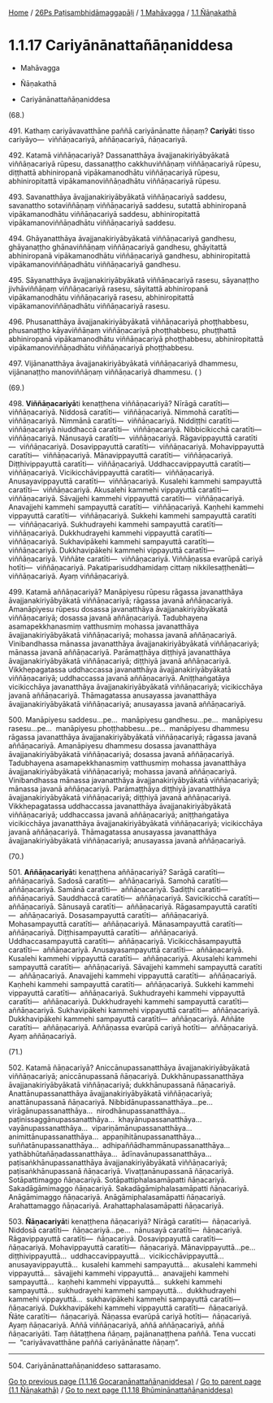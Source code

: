 
[Home](/) / [26Ps Paṭisambhidāmaggapāḷi](../../../26Ps.md) / [1 Mahāvagga](../../1.md) / [1.1 Ñāṇakathā](../1.1.md)

# 1.1.17 Cariyānānattañāṇaniddesa

* Mahāvagga

* Ñāṇakathā

* Cariyānānattañāṇaniddesa

(68.)

491\. Kathaṃ cariyāvavatthāne paññā cariyānānatte ñāṇaṃ? **Cariyā**ti tisso cariyāyo—  viññāṇacariyā, aññāṇacariyā, ñāṇacariyā.

492\. Katamā viññāṇacariyā? Dassanatthāya āvajjanakiriyābyākatā viññāṇacariyā rūpesu, dassanaṭṭho cakkhuviññāṇaṃ viññāṇacariyā rūpesu, diṭṭhattā abhiniropanā vipākamanodhātu viññāṇacariyā rūpesu, abhiniropitattā vipākamanoviññāṇadhātu viññāṇacariyā rūpesu.

493\. Savanatthāya āvajjanakiriyābyākatā viññāṇacariyā saddesu, savanattho sotaviññāṇaṃ viññāṇacariyā saddesu, sutattā abhiniropanā vipākamanodhātu viññāṇacariyā saddesu, abhiniropitattā vipākamanoviññāṇadhātu viññāṇacariyā saddesu.

494\. Ghāyanatthāya āvajjanakiriyābyākatā viññāṇacariyā gandhesu, ghāyanaṭṭho ghānaviññāṇaṃ viññāṇacariyā gandhesu, ghāyitattā abhiniropanā vipākamanodhātu viññāṇacariyā gandhesu, abhiniropitattā vipākamanoviññāṇadhātu viññāṇacariyā gandhesu.

495\. Sāyanatthāya āvajjanakiriyābyākatā viññāṇacariyā rasesu, sāyanaṭṭho jivhāviññāṇaṃ viññāṇacariyā rasesu, sāyitattā abhiniropanā vipākamanodhātu viññāṇacariyā rasesu, abhiniropitattā vipākamanoviññāṇadhātu viññāṇacariyā rasesu.

496\. Phusanatthāya āvajjanakiriyābyākatā viññāṇacariyā phoṭṭhabbesu, phusanaṭṭho kāyaviññāṇaṃ viññāṇacariyā phoṭṭhabbesu, phuṭṭhattā abhiniropanā vipākamanodhātu viññāṇacariyā phoṭṭhabbesu, abhiniropitattā vipākamanoviññāṇadhātu viññāṇacariyā phoṭṭhabbesu.

497\. Vijānanatthāya āvajjanakiriyābyākatā viññāṇacariyā dhammesu, vijānanaṭṭho manoviññāṇaṃ viññāṇacariyā dhammesu. ( )

(69.)

498\. **Viññāṇacariyā**ti kenaṭṭhena viññāṇacariyā? Nīrāgā caratīti—  viññāṇacariyā. Niddosā caratīti—  viññāṇacariyā. Nimmohā caratīti—  viññāṇacariyā. Nimmānā caratīti—  viññāṇacariyā. Niddiṭṭhi caratīti—  viññāṇacariyā niuddhaccā caratīti—  viññāṇacariyā. Nibbicikicchā caratīti—  viññāṇacariyā. Nānusayā caratīti—  viññāṇacariyā. Rāgavippayuttā caratīti—  viññāṇacariyā. Dosavippayuttā caratīti—  viññāṇacariyā. Mohavippayuttā caratīti—  viññāṇacariyā. Mānavippayuttā caratīti—  viññāṇacariyā. Diṭṭhivippayuttā caratīti—  viññāṇacariyā. Uddhaccavippayuttā caratīti—  viññāṇacariyā. Vicikicchāvippayuttā caratīti—  viññāṇacariyā. Anusayavippayuttā caratīti—  viññāṇacariyā. Kusalehi kammehi sampayuttā caratīti—  viññāṇacariyā. Akusalehi kammehi vippayuttā caratīti—  viññāṇacariyā. Sāvajjehi kammehi vippayuttā caratīti—  viññāṇacariyā. Anavajjehi kammehi sampayuttā caratīti—  viññāṇacariyā. Kaṇhehi kammehi vippayuttā caratīti—  viññāṇacariyā. Sukkehi kammehi sampayuttā caratīti—  viññāṇacariyā. Sukhudrayehi kammehi sampayuttā caratīti—  viññāṇacariyā. Dukkhudrayehi kammehi vippayuttā caratīti—  viññāṇacariyā. Sukhavipākehi kammehi sampayuttā caratīti—  viññāṇacariyā. Dukkhavipākehi kammehi vippayuttā caratīti—  viññāṇacariyā. Viññāte caratīti—  viññāṇacariyā. Viññāṇassa evarūpā cariyā hotīti—  viññāṇacariyā. Pakatiparisuddhamidaṃ cittaṃ nikkilesaṭṭhenāti—  viññāṇacariyā. Ayaṃ viññāṇacariyā.

499\. Katamā aññāṇacariyā? Manāpiyesu rūpesu rāgassa javanatthāya āvajjanakiriyābyākatā viññāṇacariyā; rāgassa javanā aññāṇacariyā. Amanāpiyesu rūpesu dosassa javanatthāya āvajjanakiriyābyākatā viññāṇacariyā; dosassa javanā aññāṇacariyā. Tadubhayena asamapekkhanasmiṃ vatthusmiṃ mohassa javanatthāya āvajjanakiriyābyākatā viññāṇacariyā; mohassa javanā aññāṇacariyā. Vinibandhassa mānassa javanatthāya āvajjanakiriyābyākatā viññāṇacariyā; mānassa javanā aññāṇacariyā. Parāmaṭṭhāya diṭṭhiyā javanatthāya āvajjanakiriyābyākatā viññāṇacariyā; diṭṭhiyā javanā aññāṇacariyā. Vikkhepagatassa uddhaccassa javanatthāya āvajjanakiriyābyākatā viññāṇacariyā; uddhaccassa javanā aññāṇacariyā. Aniṭṭhaṅgatāya vicikicchāya javanatthāya āvajjanakiriyābyākatā viññāṇacariyā; vicikicchāya javanā aññāṇacariyā. Thāmagatassa anusayassa javanatthāya āvajjanakiriyābyākatā viññāṇacariyā; anusayassa javanā aññāṇacariyā.

500\. Manāpiyesu saddesu…pe…  manāpiyesu gandhesu…pe…  manāpiyesu rasesu…pe…  manāpiyesu phoṭṭhabbesu…pe…  manāpiyesu dhammesu rāgassa javanatthāya āvajjanakiriyābyākatā viññāṇacariyā; rāgassa javanā aññāṇacariyā. Amanāpiyesu dhammesu dosassa javanatthāya āvajjanakiriyābyākatā viññāṇacariyā; dosassa javanā aññāṇacariyā. Tadubhayena asamapekkhanasmiṃ vatthusmiṃ mohassa javanatthāya āvajjanakiriyābyākatā viññāṇacariyā; mohassa javanā aññāṇacariyā. Vinibandhassa mānassa javanatthāya āvajjanakiriyābyākatā viññāṇacariyā; mānassa javanā aññāṇacariyā. Parāmaṭṭhāya diṭṭhiyā javanatthāya āvajjanakiriyābyākatā viññāṇacariyā; diṭṭhiyā javanā aññāṇacariyā. Vikkhepagatassa uddhaccassa javanatthāya āvajjanakiriyābyākatā viññāṇacariyā; uddhaccassa javanā aññāṇacariyā; aniṭṭhaṅgatāya vicikicchāya javanatthāya āvajjanakiriyābyākatā viññāṇacariyā; vicikicchāya javanā aññāṇacariyā. Thāmagatassa anusayassa javanatthāya āvajjanakiriyābyākatā viññāṇacariyā; anusayassa javanā aññāṇacariyā.

(70.)

501\. **Aññāṇacariyā**ti kenaṭṭhena aññāṇacariyā? Sarāgā caratīti—  aññāṇacariyā. Sadosā caratīti—  aññāṇacariyā. Samohā caratīti—  aññāṇacariyā. Samānā caratīti—  aññāṇacariyā. Sadiṭṭhi caratīti—  aññāṇacariyā. Sauddhaccā caratīti—  aññāṇacariyā. Savicikicchā caratīti—  aññāṇacariyā. Sānusayā caratīti—  aññāṇacariyā. Rāgasampayuttā caratīti—  aññāṇacariyā. Dosasampayuttā caratīti—  aññāṇacariyā. Mohasampayuttā caratīti—  aññāṇacariyā. Mānasampayuttā caratīti—  aññāṇacariyā. Diṭṭhisampayuttā caratīti—  aññāṇacariyā. Uddhaccasampayuttā caratīti—  aññāṇacariyā. Vicikicchāsampayuttā caratīti—  aññāṇacariyā. Anusayasampayuttā caratīti—  aññāṇacariyā. Kusalehi kammehi vippayuttā caratīti—  aññāṇacariyā. Akusalehi kammehi sampayuttā caratīti—  aññāṇacariyā. Sāvajjehi kammehi sampayuttā caratīti—  aññāṇacariyā. Anavajjehi kammehi vippayuttā caratīti—  aññāṇacariyā. Kaṇhehi kammehi sampayuttā caratīti—  aññāṇacariyā. Sukkehi kammehi vippayuttā caratīti—  aññāṇacariyā. Sukhudrayehi kammehi vippayuttā caratīti—  aññāṇacariyā. Dukkhudrayehi kammehi sampayuttā caratīti—  aññāṇacariyā. Sukhavipākehi kammehi vippayuttā caratīti—  aññāṇacariyā. Dukkhavipākehi kammehi sampayuttā caratīti—  aññāṇacariyā. Aññāte caratīti—  aññāṇacariyā. Aññāṇassa evarūpā cariyā hotīti—  aññāṇacariyā. Ayaṃ aññāṇacariyā.

(71.)

502\. Katamā ñāṇacariyā? Aniccānupassanatthāya āvajjanakiriyābyākatā viññāṇacariyā; aniccānupassanā ñāṇacariyā. Dukkhānupassanatthāya āvajjanakiriyābyākatā viññāṇacariyā; dukkhānupassanā ñāṇacariyā. Anattānupassanatthāya āvajjanakiriyābyākatā viññāṇacariyā; anattānupassanā ñāṇacariyā. Nibbidānupassanatthāya…pe…  virāgānupassanatthāya…  nirodhānupassanatthāya…  paṭinissaggānupassanatthāya…  khayānupassanatthāya…  vayānupassanatthāya…  vipariṇāmānupassanatthāya…  animittānupassanatthāya…  appaṇihitānupassanatthāya…  suññatānupassanatthāya…  adhipaññādhammānupassanatthāya…  yathābhūtañāṇadassanatthāya…  ādīnavānupassanatthāya…  paṭisaṅkhānupassanatthāya āvajjanakiriyābyākatā viññāṇacariyā; paṭisaṅkhānupassanā ñāṇacariyā. Vivaṭṭanānupassanā ñāṇacariyā. Sotāpattimaggo ñāṇacariyā. Sotāpattiphalasamāpatti ñāṇacariyā. Sakadāgāmimaggo ñāṇacariyā. Sakadāgāmiphalasamāpatti ñāṇacariyā. Anāgāmimaggo ñāṇacariyā. Anāgāmiphalasamāpatti ñāṇacariyā. Arahattamaggo ñāṇacariyā. Arahattaphalasamāpatti ñāṇacariyā.

503\. **Ñāṇacariyā**ti kenaṭṭhena ñāṇacariyā? Nīrāgā caratīti—  ñāṇacariyā. Niddosā caratīti—  ñāṇacariyā…pe…  nānusayā caratīti—  ñāṇacariyā. Rāgavippayuttā caratīti—  ñāṇacariyā. Dosavippayuttā caratīti—  ñāṇacariyā. Mohavippayuttā caratīti—  ñāṇacariyā. Mānavippayuttā…pe…  diṭṭhivippayuttā…  uddhaccavippayuttā…  vicikicchāvippayuttā…  anusayavippayuttā…  kusalehi kammehi sampayuttā…  akusalehi kammehi vippayuttā…  sāvajjehi kammehi vippayuttā…  anavajjehi kammehi sampayuttā…  kaṇhehi kammehi vippayuttā…  sukkehi kammehi sampayuttā…  sukhudrayehi kammehi sampayuttā…  dukkhudrayehi kammehi vippayuttā…  sukhavipākehi kammehi sampayuttā caratīti—  ñāṇacariyā. Dukkhavipākehi kammehi vippayuttā caratīti—  ñāṇacariyā. Ñāte caratīti—  ñāṇacariyā. Ñāṇassa evarūpā cariyā hotīti—  ñāṇacariyā. Ayaṃ ñāṇacariyā. Aññā viññāṇacariyā, aññā aññāṇacariyā, aññā ñāṇacariyāti. Taṃ ñātaṭṭhena ñāṇaṃ, pajānanaṭṭhena paññā. Tena vuccati—  “cariyāvavatthāne paññā cariyānānatte ñāṇaṃ”.

---

504\. Cariyānānattañāṇaniddeso sattarasamo.



[Go to previous page (1.1.16 Gocaranānattañāṇaniddesa)](1.1.16.md) / [Go to parent page (1.1 Ñāṇakathā)](../1.1.md) / [Go to next page (1.1.18 Bhūminānattañāṇaniddesa)](1.1.18.md)


